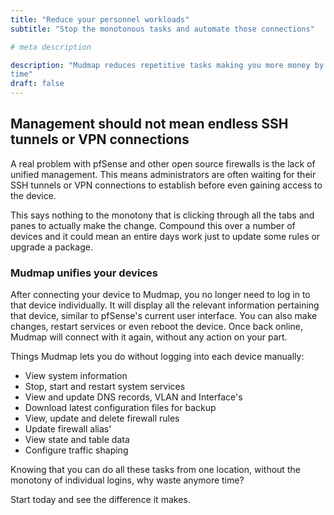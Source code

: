 ```yaml
---
title: "Reduce your personnel workloads"
subtitle: "Stop the monotonous tasks and automate those connections"

# meta description

description: "Mudmap reduces repetitive tasks making you more money by saving
time"
draft: false
---
```


## Management should not mean endless SSH tunnels or VPN connections

A real problem with pfSense and other open source firewalls is the lack of
unified management. This means administrators are often waiting for their SSH
tunnels or VPN connections to establish before even gaining access to the
device.

This says nothing to the monotony that is clicking through all the tabs and
panes to actually make the change. Compound this over a number of devices and
it could mean an entire days work just to update some rules or upgrade a
package.

### Mudmap unifies your devices

After connecting your device to Mudmap, you no longer need to log in to that
device individually. It will display all the relevant information pertaining
that device, similar to pfSense's current user interface. You can also make
changes, restart services or even reboot the device. Once back online, Mudmap
will connect with it again, without any action on your part.

Things Mudmap lets you do without logging into each device manually:

- View system information
- Stop, start and restart system services
- View and update DNS records, VLAN and Interface's
- Download latest configuration files for backup
- View, update and delete firewall rules
- Update firewall alias'
- View state and table data
- Configure traffic shaping

Knowing that you can do all these tasks from one location, without the monotony
of individual logins, why waste anymore time?

Start today and see the difference it makes. 

